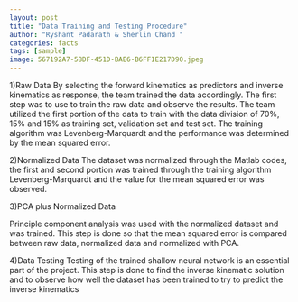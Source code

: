 ```yaml
---
layout: post
title: "Data Training and Testing Procedure"
author: "Ryshant Padarath & Sherlin Chand "
categories: facts
tags: [sample]
image: 567192A7-58DF-451D-BAE6-B6FF1E217D90.jpeg
---
```


1)Raw Data 
By selecting the forward kinematics as predictors and inverse kinematics as response, the team trained the data accordingly. 
The first step was to use to train the raw data and observe the results. The team utilized the first portion of the data to train with the data division of 70%, 15% and 15% as training set, validation set and test set. The training algorithm was Levenberg-Marquardt and the performance was determined by the mean squared error. 

2)Normalized Data
The dataset was normalized through the Matlab codes, the first and second portion was trained through the training algorithm Levenberg-Marquardt and the value for the mean squared error was observed.

3)PCA plus Normalized Data

Principle component analysis was used with the normalized dataset and was trained. This step is done so that the mean squared error is compared between raw data, normalized data and normalized with PCA. 

4)Data Testing 
Testing of the trained shallow neural network is an essential part of the project. This step is done to find the inverse kinematic solution and to observe how well the dataset has been trained to try to predict the inverse kinematics

